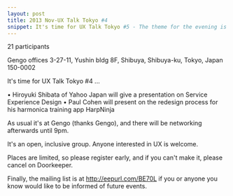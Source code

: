 ```yaml
---
layout: post
title: 2013 Nov-UX Talk Tokyo #4
snippet: It's time for UX Talk Tokyo #5 - The theme for the evening is FAILURE. If you missed the last -
---
```

21 participants

Gengo offices 3-27-11, Yushin bldg 8F, Shibuya, Shibuya-ku, Tokyo, Japan 150-0002

It's time for UX Talk Tokyo #4 ...

• Hiroyuki Shibata of Yahoo Japan will give a presentation on Service Experience Design
• Paul Cohen will present on the redesign process for his harmonica training app HarpNinja

As usual it's at Gengo (thanks Gengo), and there will be networking afterwards until 9pm.

It's an open, inclusive group. Anyone interested in UX is welcome.

Places are limited, so please register early, and if you can't make it, please cancel on Doorkeeper.

Finally, the mailing list is at http://eepurl.com/BE70L if you or anyone you know would like to be informed of future events.

